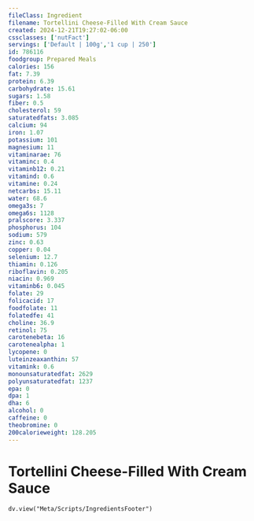 ```yaml
---
fileClass: Ingredient
filename: Tortellini Cheese-Filled With Cream Sauce
created: 2024-12-21T19:27:02-06:00
cssclasses: ['nutFact']
servings: ['Default | 100g','1 cup | 250']
id: 786116
foodgroup: Prepared Meals
calories: 156
fat: 7.39
protein: 6.39
carbohydrate: 15.61
sugars: 1.58
fiber: 0.5
cholesterol: 59
saturatedfats: 3.085
calcium: 94
iron: 1.07
potassium: 101
magnesium: 11
vitaminarae: 76
vitaminc: 0.4
vitaminb12: 0.21
vitamind: 0.6
vitamine: 0.24
netcarbs: 15.11
water: 68.6
omega3s: 7
omega6s: 1128
pralscore: 3.337
phosphorus: 104
sodium: 579
zinc: 0.63
copper: 0.04
selenium: 12.7
thiamin: 0.126
riboflavin: 0.205
niacin: 0.969
vitaminb6: 0.045
folate: 29
folicacid: 17
foodfolate: 11
folatedfe: 41
choline: 36.9
retinol: 75
carotenebeta: 16
carotenealpha: 1
lycopene: 0
luteinzeaxanthin: 57
vitamink: 0.6
monounsaturatedfat: 2629
polyunsaturatedfat: 1237
epa: 0
dpa: 1
dha: 6
alcohol: 0
caffeine: 0
theobromine: 0
200calorieweight: 128.205
---
```


# Tortellini Cheese-Filled With Cream Sauce

```dataviewjs
dv.view("Meta/Scripts/IngredientsFooter")
```